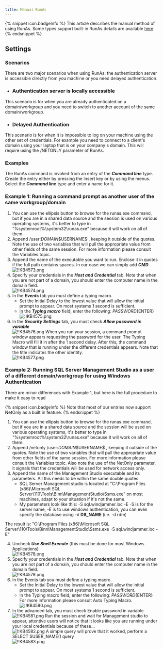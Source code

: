 ```yaml
---
title: Manual RunAs
---
```

{% snippet icon.badgeInfo %}
This article describes the manual method of using RunAs. Some types support built-in RunAs details are available [here](/kb/remote-desktop-manager/how-to-articles/run-as-another-user/)
{% endsnippet %}

## Settings

### Scenarios

There are two major scenarios when using RunAs: the authentication server is accessible directly from you machine or you need delayed authentication.

* ### Authentication server is locally accessible

This scenario is for when you are already authenticated on a domain/workgroup and you need to switch to another account of the same domain/workgroup.

* ### Delayed Authentication

This scenario is for when it is impossible to log on your machine using the other set of credentials. For example you need to connect to a client's domain using your laptop that is on your company's domain. This will require using the /NETONLY parameter of RunAs.

### Examples

The RunAs command is invoked from an entry of the ***Command line*** type. Create the entry either by pressing the Insert key or by using the menus. Select the ***Command line*** type and enter a name for it.

### Example 1: Running a command prompt as another user of the same workgroup/domain

1. You can use the ellipsis button to browse for the runas.exe command, but if you are in a shared data source and the session is used on various operating systems, it's better to type in "%systemroot%\system32\runas.exe" because it will work on all of them.
1. Append /user:$DOMAIN$\$USERNAME$ , keeping it outside of the quotes. Note the use of two variables that will pull the appropriate value from other fields of the same session. For more information please consult the Variables topic.
1. Append the name of the executable you want to run. Enclose it in quotes if the full path contains spaces. In our case we can simply add ***CMD***  
![!!KB4573.png](/img/en/kb/KB4573.png)
1. Specify your credentials in the ***Host and Credential*** tab. Note that when you are not part of a domain, you should enter the computer name in the domain field.  
![!!KB4574.png](/img/en/kb/KB4574.png)
1. In the ***Events*** tab you must define a typing macro.
    * Set the Initial Delay to the lowest value that will allow the initial prompt to appear. On most systems 1 second is sufficient.
    * In the ***Typing macro*** field, enter the following: $PASSWORD${ENTER}  
![!!KB4575.png](/img/en/kb/KB4575.png)
6. In the ***Security Settings*** tab, you must check ***Allow password in variable***  
![!!KB4576.png](/img/en/kb/KB4576.png)
When you run your session, a command prompt window appears requesting the password for the user. The Typing Macro will fill it in after the 1 second delay. After this, the command window that is running under the different credentials appears. Note that the title indicates the other identity.  
![!!KB4577.png](/img/en/kb/KB4577.png)

### Example 2: Running SQL Server Management Studio as a user of a different domain/workgroup for using Windows Authentication

There are minor differences with Example 1, but here is the full procedure to make it easy to read  

{% snippet icon.badgeInfo %}
Note that most of our entries now support NetOnly as a built in feature.
{% endsnippet %}  

1. You can use the ellipsis button to browse for the runas.exe command, but if you are in a shared data source and the session will be used on various operating systems, it's better to type in "%systemroot%\system32\runas.exe" because it will work on all of them.
1. Append /netonly /user:$DOMAIN$\$USERNAME$ , keeping it outside of the quotes. Note the use of two variables that will pull the appropriate value from other fields of the same session. For more information please consult the Variables topic. Also note the use of the NetOnly parameter, it signals that the credentials will be used for network access only.
1. Append the name of the Management Studio executable and its parameters. All this needs to be within the same double quotes
    * SQL Server Management studio is located at "C:\Program Files (x86)\Microsoft SQL Server\110\Tools\Binn\ManagementStudio\Ssms.exe" on most machines, adapt to your situation if it's not the same.
    * My parameters look like this: -S sql.windjammer.loc -E -S is for the server name, -E is to use windows authentication, you can even specify the database using -d __DB_NAME__ (i.e. -d rdm)  

The result is: "C:\Program Files (x86)\Microsoft SQL Server\110\Tools\Binn\ManagementStudio\Ssms.exe -S sql.windjammer.loc -E"

4. Uncheck ***Use Shell Execute*** (this must be done for most Windows Applications)  
![!!KB4578.png](/img/en/kb/KB4578.png)
1. Specify your credentials in the ***Host and Credential*** tab. Note that when you are not part of a domain, you should enter the computer name in the domain field.  
![!!KB4579.png](/img/en/kb/KB4579.png)
1. In the Events tab you must define a typing macro.
    * Set the Initial Delay to the lowest value that will allow the initial prompt to appear. On most systems 1 second is sufficient.
    * In the Typing macro field, enter the following: $PASSWORD${ENTER} For more information please consult Auto Typing Macro.  
![!!KB4580.png](/img/en/kb/KB4580.png)
7. In the advanced tab, you must check Enable password in variable  
![!!KB4581.png](/img/en/kb/KB4581.png)
Run the session and wait for Management studio to appear, attentive users will notice that it looks like you are running under your local credentials because of these...  
![!!KB4582.png](/img/en/kb/KB4582.png)
A simple query will prove that it worked, perform a SELECT SUSER_NAME() query  
![!!KB4583.png](/img/en/kb/KB4583.png)
